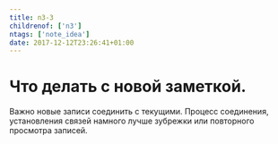 ```yaml
---
title: n3-3
childrenof: ['n3']
ntags: ['note_idea']
date: 2017-12-12T23:26:41+01:00
---
```


# Что делать с новой заметкой.

Важно новые записи соединить с текущими. Процесс соединения, установления
связей намного лучше зубрежки или повторного просмотра записей.
